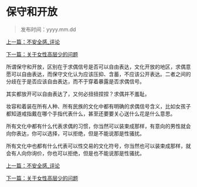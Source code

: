 # 保守和开放
>
> 发布时间：yyyy.mm.dd

[上一篇：不安全感_评论](/marriage/article15)

[下一篇：关于女性高层少的问题](/marriage/article17)

所谓保守和开放，区别在于求偶信号是否可以自由表达，文化开放的地区，求偶意愿可以自由表达，而保守文化认为应该压抑、含蓄，不应该公开表达。二者之间的分歧在于是否应该自由表达，而不于穿着暴露是否求偶信号。

其实都放开可以自由表达了，又何必扭扭捏捏？求偶并不羞耻。 

妆容和着装在所有人种、所有民族的文化中都有明确的求偶信号含义，比如女孩子都知道戒指戴在哪个手指代表什么，甚至还要要关心送什么花是什么意思。 

所有文化中都有什么代表求偶的习惯，你当然可以装束成那样，有意向的男性就会向你表达，你可以选择，可以拒绝，但是不能说那是性骚扰。 

所有文化中也都有什么代表可以性交易的文化符号，你当然也可以装束成那样，就会有人向你询价，你也可以拒绝，但是也不能说那是性骚扰。

[上一篇：不安全感_评论](/marriage/article15)

[下一篇：关于女性高层少的问题](/marriage/article17)